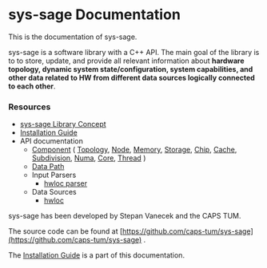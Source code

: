 # sys-sage Documentation

This is the documentation of sys-sage.

sys-sage is a software library with a C++ API.
The main goal of the library is to to store, update, and provide all relevant information about **hardware topology, dynamic system state/configuration, system capabilities, and other data related to HW from different data sources logically connected to each other**.

### Resources

- [sys-sage Library Concept](Concept.md)
- [Installation Guide](Installation_Guide.md)
- API documentation
    - [Component](class_component.html) ( [Topology](class_topology.html), [Node](class_node.html), [Memory](class_memory.html), [Storage](class_storage.html),  [Chip](class_chip.html), [Cache](class_cache.html), [Subdivision](class_subdivision.html), [Numa](class_numa.html), [Core](class_core.html), [Thread](class_thread.html) )
    - [Data Path](class_data_path.html)
    - Input Parsers
        - [hwloc parser](hwloc_8hpp.html)
    - Data Sources
        - [hwloc](hwloc-output_8cpp.html)


sys-sage has been developed by Stepan Vanecek and the CAPS TUM.

The source code can be found at [https://github.com/caps-tum/sys-sage](https://github.com/caps-tum/sys-sage) .

The [Installation Guide](Installation_Guide.md) is a part of this documentation.
